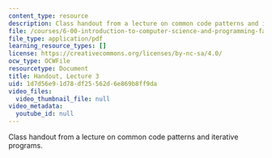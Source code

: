 ```yaml
---
content_type: resource
description: Class handout from a lecture on common code patterns and iterative programs.
file: /courses/6-00-introduction-to-computer-science-and-programming-fall-2008/1d7d56e91d78df25562d6e869b8ff9da_lec3.pdf
file_type: application/pdf
learning_resource_types: []
license: https://creativecommons.org/licenses/by-nc-sa/4.0/
ocw_type: OCWFile
resourcetype: Document
title: Handout, Lecture 3
uid: 1d7d56e9-1d78-df25-562d-6e869b8ff9da
video_files:
  video_thumbnail_file: null
video_metadata:
  youtube_id: null
---
```

Class handout from a lecture on common code patterns and iterative programs.